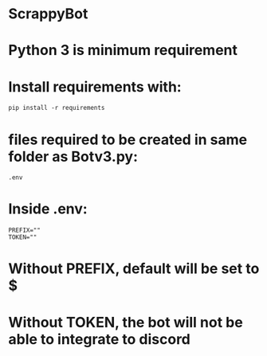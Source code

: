 # ScrappyBot
# Python 3 is minimum requirement

# Install requirements with: 
```
pip install -r requirements
```

# files required to be created in same folder as Botv3.py:
```
.env
```

# Inside .env:
```
PREFIX=""
TOKEN=""
```
# Without PREFIX, default will be set to $
# Without TOKEN, the bot will not be able to integrate to discord